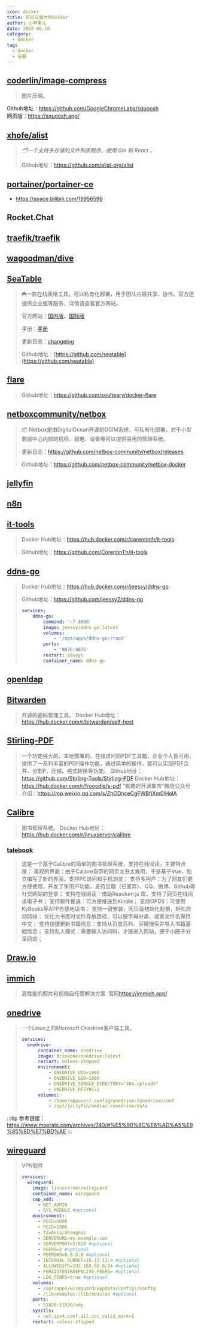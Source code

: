 ```yaml
---
icon: docker
title: 好玩又强大的Docker
author: 小苹果儿
date: 2022-06-10
category:
  - Docker
tag:
  - docker
  - 容器
---
```




## [coderlin/image-compress](https://registry.hub.docker.com/r/coderlin/image-compress)

> 图片压缩。  

Github地址：<https://github.com/GoogleChromeLabs/squoosh>  
网页版：<https://squoosh.app/>

## [xhofe/alist](https://hub.docker.com/r/xhofe/alist)

  > *🗂️一个支持多存储的文件列表程序，使用 Gin 和 React 。*
  >
  > Github地址：<https://github.com/alist-org/alist>

## [portainer/portainer-ce](https://github.com/portainer/portainer-ce)

- <https://space.bilibili.com/19956596>

## Rocket.Chat

## [traefik/traefik](https://github.com/traefik/traefik)

## [wagoodman/dive](https://github.com/wagoodman/dive)

## [SeaTable](https://hub.docker.com/r/seatable/seatable-developer)

  > :shamrock:一款在线表格工具，可以私有化部署，用于团队内容共享、协作。官方还提供企业版等服务，详情请查看官方网站。
  >
  > 官方网站：[国内版](https://seatable.cn/)、[国际版](https://seatable.io/)
  > 
  > 手册：[手册](https://docs.seatable.cn/published/seatable-manual/upgrade/upgrade_manual-ce.md)
  >
  > 更新日志：[changelog](https://seatable.io/docs/changelog/)
  >
  > Github地址：[https://github.com/seatable](https://github.com/seatable)

## [flare](https://hub.docker.com/r/soulteary/flare)

  > Github地址：<https://github.com/soulteary/docker-flare>

## [netboxcommunity/netbox](https://hub.docker.com/r/netboxcommunity/netbox)

  > :package: Netbox是由DigitalOcean开源的DCIM系统，可私有化部署，对于小型数据中心内部的机柜、弱电、设备等可以提供易用的管理系统。
  >
  > 更新日志：<https://github.com/netbox-community/netbox/releases>
  >
  > Github地址：<https://github.com/netbox-community/netbox-docker>

## [jellyfin](https://github.com/jellyfin/jellyfin)

## [n8n](https://github.com/n8n-io/n8n)

## [it-tools](https://github.com/CorentinTh/it-tools)

  > Docker Hub地址：<https://hub.docker.com/r/corentinth/it-tools>
  >
  > Github地址：<https://github.com/CorentinTh/it-tools>

## [ddns-go](https://github.com/jeessy2/ddns-go)

  > Docker Hub地址：<https://hub.docker.com/r/jeessy/ddns-go>  
  >
  > Github地址：<https://github.com/jeessy2/ddns-go>
  >
  > ```yaml
  > services:
  >     ddns-go:
  >         command: '-f 3000'
  >         image: jeessy/ddns-go:latest
  >         volumes:
  >             - '/opt/apps/ddns-go:/root'
  >         ports:
  >             - '9876:9876'
  >         restart: always
  >         container_name: ddns-go
  > ```

## [openldap](https://hub.docker.com/r/bitnami/openldap)

## [Bitwarden](https://github.com/bitwarden/server)

  > 开源的密码管理工具。
  > Docker Hub地址：<https://hub.docker.com/r/bitwarden/self-host>

## [Stirling-PDF](https://github.com/Stirling-Tools/Stirling-PDF)

  > 一个功能强大的、本地部署的、在线访问的PDF工具箱，企业个人皆可用，提供了一系列丰富的PDF操作功能，通过简单的操作，就可以实现PDF合并、分割P、压缩、格式转换等功能。
  > Github地址：<https://github.com/Stirling-Tools/Stirling-PDF>
  > Docker Hub地址：<https://hub.docker.com/r/frooodle/s-pdf>
  > "有趣的开源集市"微信公众号介绍：<https://mp.weixin.qq.com/s/ZhODnceCgFWBfiXm0IHolA>

## [Calibre](https://calibre-ebook.com/)

  > 图书管理系统。
  > Docker Hub地址：<https://hub.docker.com/r/linuxserver/calibre>

### [talebook](https://hub.docker.com/r/talebook/talebook)

  > 这是一个基于Calibre的简单的图书管理系统，支持在线阅读。主要特点是：
  > 美观的界面：由于Calibre自带的网页太丑太难用，于是基于Vue，独立编写了新的界面，支持PC访问和手机浏览；
  > 支持多用户：为了网友们更方便使用，开发了多用户功能，支持豆瓣（已废弃）、QQ、微博、Github等社交网站的登录；
  > 支持在线阅读：借助Readium.js⁠ 库，支持了网页在线阅读电子书；
  > 支持邮件推送：可方便推送到Kindle；
  > 支持OPDS：可使用KyBooks⁠等APP方便地读书；
  > 支持一键安装，网页版初始化配置，轻松启动网站；
  > 优化大书库时文件存放路径，可以按字母分类、或者文件名保持中文；
  > 支持快捷更新书籍信息：支持从百度百科、豆瓣搜索并导入书籍基础信息；
  > 支持私人模式：需要输入访问码，才能进入网站，便于小圈子分享网站；

## [Draw.io](https://hub.docker.com/r/jgraph/drawio)

## [immich](https://github.com/immich-app/immich)

  > 高性能的照片和视频自托管解决方案.
  > 官网<https://immich.app/>

## [onedrive](https://github.com/abraunegg/onedrive)

  > 一个Linux上的Microsoft Onedrive客户端工具。
  >
  > ```yaml
  > services:
  >   onedrive:
  >       container_name: onedrive
  >       image: driveone/onedrive:latest
  >       restart: unless-stopped
  >       environment:
  >           - ONEDRIVE_UID=1000
  >           - ONEDRIVE_GID=1000
  >           - ONEDRIVE_SINGLE_DIRECTORY="404.UploadV"
  >           - ONEDRIVE_RESYNC=1
  >       volumes: 
  >           - /home/appuser/.config/onedrive:/onedrive/conf
  >           - /opt/jellyfin/media/:/onedrive/data
  > ```

:::tip
参考链接：<https://www.moerats.com/archives/740/#%E5%90%8C%E6%AD%A5%E9%85%8D%E7%BD%AE>
:::

## [wireguard]()

> VPN软件
>
> ```yaml
> services:
>   wireguard:
>     image: linuxserver/wireguard
>     container_name: wireguard
>     cap_add:
>       - NET_ADMIN
>       - SYS_MODULE #optional
>     environment:
>       - PUID=1000
>       - PGID=1000
>       - TZ=Asia/Shanghai
>       - SERVERURL=my.example.com
>       - SERVERPORT=51820 #optional
>       - PEERS=2 #optional
>       - PEERDNS=8.8.8.8 #optional
>       - INTERNAL_SUBNET=10.13.13.0 #optional
>       - ALLOWEDIPS=192.168.68.0/24 #optional
>       - PERSISTENTKEEPALIVE_PEERS= #optional
>       - LOG_CONFS=true #optional
>     volumes:
>       - /opt/apps/wireguard/appdata/config:/config
>       - /lib/modules:/lib/modules #optional
>     ports:
>       - 51820:51820/udp
>     sysctls:
>       - net.ipv4.conf.all.src_valid_mark=1
>     restart: unless-stopped
> ```
